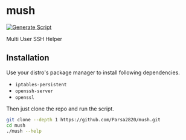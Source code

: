# mush
[![Generate Script](https://github.com/Parsa2820/mush/actions/workflows/generate-script.yml/badge.svg)](https://github.com/Parsa2820/mush/actions/workflows/generate-script.yml)

Multi User SSH Helper

## Installation

Use your distro's package manager to install following dependencies.
- `iptables-persistent`
- `openssh-server`
- `openssl`

Then just clone the repo and run the script.

```bash
git clone --depth 1 https://github.com/Parsa2820/mush.git
cd mush
./mush --help
```